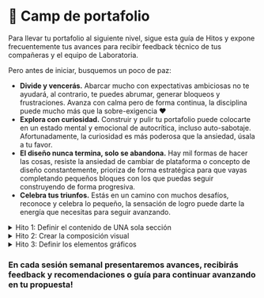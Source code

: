 # 💪 Camp de portafolio

Para llevar tu portafolio al siguiente nivel, sigue esta guía de Hitos y expone frecuentemente tus avances para recibir feedback técnico de tus compañeras y el equipo de Laboratoria.

Pero antes de iniciar, busquemos un poco de paz:

* **Divide y vencerás.** Abarcar mucho con expectativas ambiciosas no te ayudará, al contrario, te puedes abrumar, generar bloqueos y frustraciones. Avanza con calma pero de forma continua, la disciplina puede mucho más que la sobre-exigencia :heart:
* **Explora con curiosidad.** Construir y pulir tu portafolio puede colocarte en un estado mental y emocional de autocrítica, incluso auto-sabotaje. Afortunadamente, la curiosidad es más poderosa que la ansiedad, úsala a tu favor.
* **El diseño nunca termina, solo se abandona.** Hay mil formas de hacer las cosas, resiste la ansiedad de cambiar de plataforma o concepto de diseño constantemente, prioriza de forma estratégica para que vayas completando pequeños bloques con los que puedas seguir construyendo de forma progresiva.
* **Celebra tus triunfos.** Estás en un camino con muchos desafíos, reconoce y celebra lo pequeño, la sensación de logro puede darte la energía que necesitas para seguir avanzando.

<details>

<summary>Hito 1: Definir el contenido de UNA sola sección</summary>

Elige si deseas trabajar con la sección de inicio (también conocida como landing o intro) o con uno de los casos de estudio que deseas mostrar.

* Define la narrativa de marca personal que deseas transmitir, puedes apoyarte de inteligencia artificial.
* Crea una lista detallada del tipo de contenido que llevará esta sección y organízala mediante un esquema de "[Content Priority Guide](https://medium.com/workday-design/priority-guide-with-intent-alignment-through-content-early-fd5e1dad66fa)". \
  \
  <img src="../.gitbook/assets/image (6).png" alt="" data-size="original">

**Obligatorio:** \
Trabajar en formato escrito únicamente. ¿Por qué? Porque un pensamiento claro se refleja en una escritura clara, y es un mecanismo que funciona en ambas vías (mano <> mente) por lo que si aún no tienes una idea clara, el proceso de escribir te ayudará.

\
**Contenido de apoyo:**

* [Priority Guide with Intent: Alignment through Content Early](https://medium.com/workday-design/priority-guide-with-intent-alignment-through-content-early-fd5e1dad66fa) ([traducción ES](https://medium-com.translate.goog/workday-design/priority-guide-with-intent-alignment-through-content-early-fd5e1dad66fa?\_x\_tr\_sl=auto&\_x\_tr\_tl=en&\_x\_tr\_hl=en&\_x\_tr\_pto=wapp&\_x\_tr\_hist=true))
* [Priority Guides: A Content-First Alternative to Wireframes](https://alistapart.com/article/priority-guides-a-content-first-alternative-to-wireframes/) ([traducción ES](https://alistapart-com.translate.goog/article/priority-guides-a-content-first-alternative-to-wireframes/?\_x\_tr\_sl=auto&\_x\_tr\_tl=en&\_x\_tr\_hl=en&\_x\_tr\_pto=wapp))

</details>

<details>

<summary>Hito 2: Crear la composición visual</summary>

Ahora vas a crear la composición de elementos y espacio del contenido definido en el hito anterior. Enfócate en la estructura solamente.

* Crear un moodboard de referencias para esta sección
* Crear bocetos y wireframes de al menos 2 propuestas diferentes de composición
* Explica las fortalezas y debilidades de tus propias propuestas y preséntalas para recibir feedback (gym/camp, OH indivual, Slack)
* Integra las propuestas en 1 sola versión

**Obligatorio:** \
Trabajar en blanco y negro únicamente. ¿Por qué? Los elementos gráficos se convierten en una distracción en este punto. Además, es más fácil enfocarse en la composición y jerarquía visual al trabajar en escala de grises.

</details>

<details>

<summary>Hito 3: Definir los elementos gráficos</summary>

Con el contenido y la composición definidos, ahora es el momento para elegir los elementos visuales que potenciarán tu diseño.

* Define el mensaje visual que quieres transmitir en tu diseño (fresco, elegante, etc.)
* Crea al menos 3 paletas de colores utilizando referencias o generadores
* Elige al menos 1 paquete de iconos e ilustraciones que utilizarás
* Elige 2 tipografías que se complementen: una para títulos y otra para cuerpo de texto
* Utilizando la propuesta del punto anterior, realiza mínimo 3 variaciones utilizando las paletas de color, tipografía y elementos gráficos
* Explica tus racionales de diseño en una sesión (gym/camp, OH indivual, Slack)
* Integra en feedback recibido en 1 sola versión

**Obligatorio:** \
Utilizar herramientas de generación de paletas de colores. ¿Por qué? Lograr balance de colores requiere mucho tiempo que no tienes disponible. Prioriza tu tiempo sabiamente.

</details>

### En cada sesión semanal presentaremos avances, recibirás feedback y recomendaciones o guía para continuar avanzando en tu propuesta!

